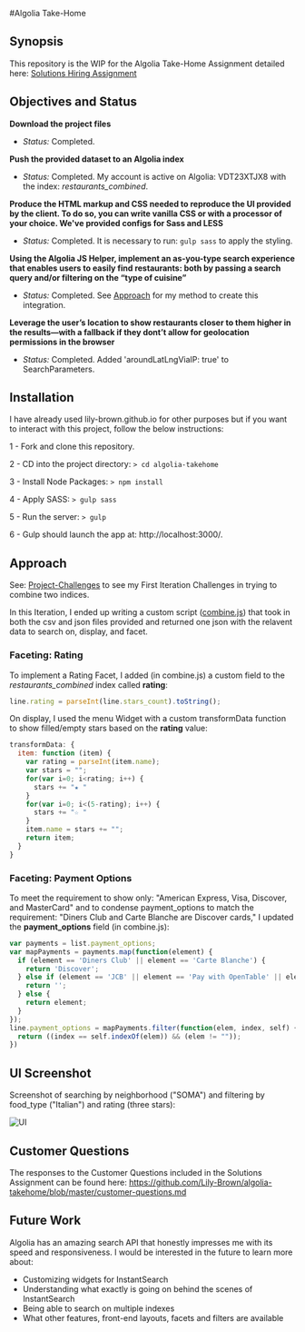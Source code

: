 #Algolia Take-Home

## Synopsis

This repository is the WIP for the Algolia Take-Home Assignment detailed here: [Solutions Hiring Assignment](https://github.com/algolia/solutions-hiring-assignment)

## Objectives and Status

**Download the project files**

- _Status:_ Completed.

**Push the provided dataset to an Algolia index**

- _Status:_ Completed. My account is active on Algolia: VDT23XTJX8 with the index: _restaurants\_combined_.

**Produce the HTML markup and CSS needed to reproduce the UI provided by the client. To do so, you can write vanilla CSS or with a processor of your choice. We've provided configs for Sass and LESS**

- _Status:_ Completed. It is necessary to run: ```gulp sass``` to apply the styling.

**Using the Algolia JS Helper, implement an as-you-type search experience that enables users to easily find restaurants: both by passing a search query and/or filtering on the “type of cuisine”**

- _Status:_ Completed. See [Approach](https://github.com/Lily-Brown/algolia-takehome##Approach) for my method to create this integration.

**Leverage the user’s location to show restaurants closer to them higher in the results—with a fallback if they dont’t allow for geolocation permissions in the browser**

- _Status:_ Completed. Added 'aroundLatLngViaIP: true' to SearchParameters. 


## Installation

I have already used lily-brown.github.io for other purposes but if you want to interact with this project, follow the below instructions:

1 - Fork and clone this repository.

2 - CD into the project directory: ```> cd algolia-takehome```

3 - Install Node Packages: ```> npm install```

4 - Apply SASS: ```> gulp sass```

5 - Run the server: ```> gulp```

6 - Gulp should launch the app at: http://localhost:3000/.

## Approach

See: [Project-Challenges](https://github.com/Lily-Brown/algolia-takehome/blob/master/Project-Challenges.md) to see my First Iteration Challenges in trying to combine two indices. 

In this Iteration, I ended up writing a custom script ([combine.js](https://github.com/Lily-Brown/algolia-takehome/blob/master/combine.js)) that took in both the csv and json files provided and returned one json with the relavent data to search on, display, and facet.

### Faceting: Rating

To implement a Rating Facet, I added (in combine.js) a custom field to the _restaurants\_combined_ index called **rating**:

```javascript
line.rating = parseInt(line.stars_count).toString();
```

On display, I used the menu Widget with a custom transformData function to show filled/empty stars based on the **rating** value:

```javascript
transformData: {
  item: function (item) {
    var rating = parseInt(item.name);
    var stars = "";
    for(var i=0; i<rating; i++) {
      stars += "★ "
    }
    for(var i=0; i<(5-rating); i++) {
      stars += "☆ "
    }
    item.name = stars += "";
    return item;
  }
}
```

### Faceting: Payment Options

To meet the requirement to show only: "American Express, Visa, Discover, and MasterCard" and to condense payment\_options to match the requirement: "Diners Club and Carte Blanche are Discover cards," I updated the **payment\_options** field (in combine.js):

```javascript
var payments = list.payment_options;
var mapPayments = payments.map(function(element) {
  if (element == 'Diners Club' || element == 'Carte Blanche') {
    return 'Discover';
  } else if (element == 'JCB' || element == 'Pay with OpenTable' || element == 'Cash Only') {
    return '';
  } else {
    return element;
  }
});
line.payment_options = mapPayments.filter(function(elem, index, self) {
  return ((index == self.indexOf(elem)) && (elem != ""));
})
```

## UI Screenshot

Screenshot of searching by neighborhood ("SOMA") and filtering by food_type ("Italian") and rating (three stars):

![UI](http://i.imgur.com/ZaUskNL.png)

## Customer Questions

The responses to the Customer Questions included in the Solutions Assignment can be found here: https://github.com/Lily-Brown/algolia-takehome/blob/master/customer-questions.md

## Future Work

Algolia has an amazing search API that honestly impresses me with its speed and responsiveness. I would be interested in the future to learn more about:

- Customizing widgets for InstantSearch
- Understanding what exactly is going on behind the scenes of InstantSearch
- Being able to search on multiple indexes
- What other features, front-end layouts, facets and filters are available 
